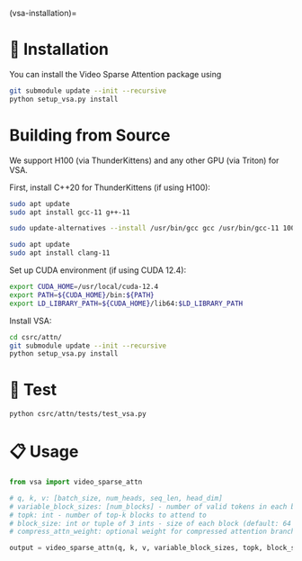 (vsa-installation)=

# 🔧 Installation
You can install the Video Sparse Attention package using

```bash
git submodule update --init --recursive
python setup_vsa.py install
```

# Building from Source
We support H100 (via ThunderKittens) and any other GPU (via Triton) for VSA.

First, install C++20 for ThunderKittens (if using H100):

```bash
sudo apt update
sudo apt install gcc-11 g++-11

sudo update-alternatives --install /usr/bin/gcc gcc /usr/bin/gcc-11 100 --slave /usr/bin/g++ g++ /usr/bin/g++-11

sudo apt update
sudo apt install clang-11
```

Set up CUDA environment (if using CUDA 12.4):
```bash
export CUDA_HOME=/usr/local/cuda-12.4
export PATH=${CUDA_HOME}/bin:${PATH} 
export LD_LIBRARY_PATH=${CUDA_HOME}/lib64:$LD_LIBRARY_PATH
```

Install VSA:
```bash
cd csrc/attn/
git submodule update --init --recursive
python setup_vsa.py install
```

# 🧪 Test

```bash
python csrc/attn/tests/test_vsa.py
```

# 📋 Usage

```python
from vsa import video_sparse_attn

# q, k, v: [batch_size, num_heads, seq_len, head_dim]
# variable_block_sizes: [num_blocks] - number of valid tokens in each block
# topk: int - number of top-k blocks to attend to
# block_size: int or tuple of 3 ints - size of each block (default: 64 tokens)
# compress_attn_weight: optional weight for compressed attention branch

output = video_sparse_attn(q, k, v, variable_block_sizes, topk, block_size, compress_attn_weight)

``` 
